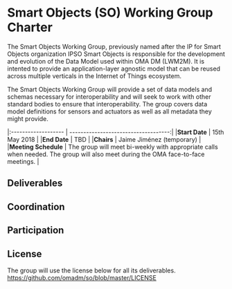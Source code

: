 # Smart Objects (SO) Working Group Charter

The Smart Objects Working Group, previously named after the IP for Smart Objects organization IPSO Smart Objects is responsible for the development and evolution of the Data Model used within OMA DM (LWM2M). It is intented to provide an application-layer agnostic model that can be reused across multiple verticals in the Internet of Things ecosystem. 

The Smart Objects Working Group will provide a set of data models and schemas necessary for interoperability and will seek to work with other standard bodies to ensure that interoperability. The group covers data model definitions for sensors and actuators as well as all metadata they might provide.

|:------------------- | ------------------------------------:|
|**Start Date**       | 15th May 2018 |
|**End Date**         |  TBD |
|**Chairs**           |  Jaime Jiménez (temporary) |
|**Meeting Schedule** |  The group will meet bi-weekly with appropriate calls when needed. The group will also meet during the OMA face-to-face meetings. |

## Deliverables 

## Coordination

## Participation

## License 

The group will use the license below for all its deliverables.
<https://github.com/omadm/so/blob/master/LICENSE>
